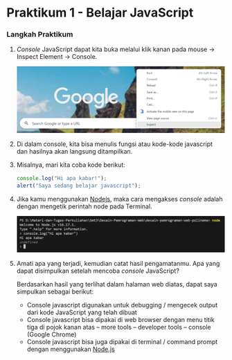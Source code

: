 # Praktikum 1 - Belajar JavaScript

### Langkah Praktikum

1.  _Console_ JavaScript dapat kita buka melalui klik kanan pada mouse -> Inspect Element -> Console.

    ![Inspect Menu](/js/praktikum1/img/inspect-menu.png)

2.  Di dalam console, kita bisa menulis fungsi atau kode-kode javascript dan hasilnya akan langsung ditampilkan.

3.  Misalnya, mari kita coba kode berikut:

    ```js
    console.log("Hi apa kabar!");
    alert("Saya sedang belajar javascript");
    ```

4.  Jika kamu menggunakan [Nodejs](https://nodejs.org/id), maka cara mengakses _console_ adalah dengan mengetik perintah node pada Terminal.

    ![NodeJs](/js/praktikum1/img/node.png)

5.  Amati apa yang terjadi, kemudian catat hasil pengamatanmu. Apa yang dapat disimpulkan setelah mencoba _console_ JavaScript?

    Berdasarkan hasil yang terlihat dalam halaman web diatas, dapat saya simpulkan sebagai berikut:

    - Console javascript digunakan untuk debugging / mengecek output dari kode JavaScript yang telah dibuat
    - Console javascript bisa dipakai di web browser dengan menu titik tiga di pojok kanan atas – more tools – developer tools – console (Google Chrome)
    - Console javascript bisa juga dipakai di terminal / command prompt dengan menggunakan [Node.js](/https://nodejs.org/id)
